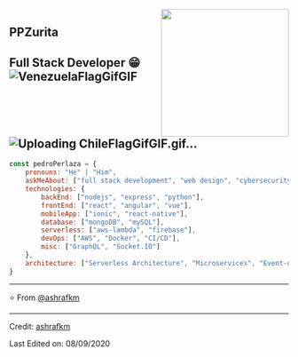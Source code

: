 <img align='right' src="https://media.giphy.com/media/M9gbBd9nbDrOTu1Mqx/giphy.gif" width="230">

## PPZurita
## Full Stack Developer 😁![VenezuelaFlagGifGIF](https://github.com/user-attachments/assets/fbdffc9b-e34f-4aef-bf7b-99325651ccef)![Uploading ChileFlagGifGIF.gif…]()





```javascript
const pedroPerlaza = {
    pronouns: "He" | "Him",
    askMeAbout: ["full stack development", "web design", "cybersecurity"],
    technologies: {
        backEnd: ["nodejs", "express", "python"],
        frontEnd: ["react", "angular", "vue"],
        mobileApp: ["ionic", "react-native"],
        database: ["mongoDB", "mySQL"],
        serverless: ["aws-lambda", "firebase"],
        devOps: ["AWS", "Docker", "CI/CD"],
        misc: ["GraphQL", "Socket.IO"]
    },
    architecture: ["Serverless Architecture", "Microservices", "Event-driven", "Single Page Applications", "Responsive Design"],
}
```

---
⭐️ From [@ashrafkm](https://github.com/ashrafkm)


----
Credit: [ashrafkm](https://github.com/ashrafkm)

Last Edited on: 08/09/2020
